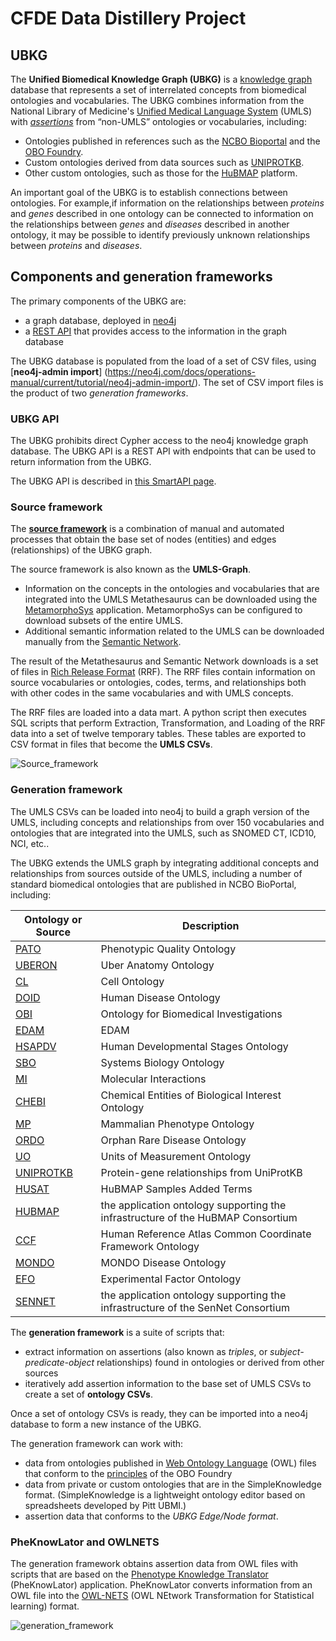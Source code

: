 # CFDE Data Distillery Project
## UBKG
The **Unified Biomedical Knowledge Graph (UBKG)** is a [knowledge graph](https://en.wikipedia.org/wiki/Knowledge_graph) database that represents a set of interrelated concepts from biomedical ontologies and vocabularies. The UBKG combines information from the National Library of Medicine's [Unified Medical Language System](https://www.nlm.nih.gov/research/umls/index.html) (UMLS) with [_assertions_](https://www.w3.org/TR/owl2-syntax/#Assertions) from “non-UMLS” ontologies or vocabularies, including:
- Ontologies published in references such as the [NCBO Bioportal](https://bioportal.bioontology.org/) and the [OBO Foundry](https://obofoundry.org/).
- Custom ontologies derived from data sources such as [UNIPROTKB](https://www.uniprot.org/).
- Other custom ontologies, such as those for the [HuBMAP](https://hubmapconsortium.org/) platform.

An important goal of the UBKG is to establish connections between ontologies. For example,if information on the relationships between _proteins_ and _genes_ described in one ontology can be connected to information on the relationships between _genes_ and _diseases_ described in another ontology, it may be possible to identify previously unknown relationships between _proteins_ and _diseases_.

## Components and generation frameworks
The primary components of the UBKG are:
- a graph database, deployed in [neo4j](https://neo4j.com/)
- a [REST API](https://restfulapi.net/) that provides access to the information in the graph database

The UBKG database is populated from the load of a set of CSV files, using [**neo4j-admin import**] (https://neo4j.com/docs/operations-manual/current/tutorial/neo4j-admin-import/). The set of CSV import files is the product of two _generation frameworks_. 

### UBKG API
The UBKG prohibits direct Cypher access to the neo4j knowledge graph database. 
The UBKG API is a REST API with endpoints that can be used to return information from the UBKG.

The UBKG API is described in [this SmartAPI page](https://smart-api.info/ui/33a83dc8f62b4a9aaecd32a24cb8563c#/).

### Source framework
The [**source framework**](https://github.com/dbmi-pitt/ubkg/tree/main/source_framework) is a combination of manual and automated processes that obtain the base set of nodes (entities) and edges (relationships) of the UBKG graph.

The source framework is also known as the **UMLS-Graph**.

- Information on the concepts in the ontologies and vocabularies that are integrated into the UMLS Metathesaurus can be downloaded using the [MetamorphoSys](https://www.ncbi.nlm.nih.gov/books/NBK9683/#:~:text=MetamorphoSys%20is%20the%20UMLS%20installation,to%20create%20customized%20Metathesaurus%20subsets.) application. MetamorphoSys can be configured to download subsets of the entire UMLS.
- Additional semantic information related to the UMLS can be downloaded manually from the [Semantic Network](https://lhncbc.nlm.nih.gov/semanticnetwork/). 

The result of the Metathesaurus and Semantic Network downloads is a set of files in [Rich Release Format](https://www.ncbi.nlm.nih.gov/books/NBK9685) (RRF). The RRF files contain information on source vocabularies or ontologies, codes, terms, and relationships both with other codes in the same vocabularies and with UMLS concepts.

The RRF files are loaded into a data mart. A python script then executes SQL scripts that perform Extraction, Transformation, and Loading of the RRF data into a set of twelve temporary tables. These tables are exported to CSV format in files that become the **UMLS CSVs**.

![Source_framework](https://user-images.githubusercontent.com/10928372/202307155-5bfd7a77-e858-4e5c-89a1-a42d964b871d.jpg)

### Generation framework
The UMLS CSVs can be loaded into neo4j to build a graph version of the UMLS, including concepts and relationships from over 150 vocabularies and ontologies that are integrated into the UMLS, such as SNOMED CT, ICD10, NCI, etc.. 

The UBKG extends the UMLS graph by integrating additional concepts and relationships from sources outside of the UMLS, including a number of standard biomedical ontologies that are published in NCBO BioPortal, including:

Ontology or Source | Description
--- | ---
[PATO](https://bioportal.bioontology.org/ontologies/PATO) | Phenotypic Quality Ontology
[UBERON](https://bioportal.bioontology.org/ontologies/UBERON) | Uber Anatomy Ontology 
[CL](https://bioportal.bioontology.org/ontologies/CL) | Cell Ontology
[DOID](https://bioportal.bioontology.org/ontologies/DOID) | Human Disease Ontology
[OBI](https://bioportal.bioontology.org/ontologies/OBI)| Ontology for Biomedical Investigations
[EDAM](https://bioportal.bioontology.org/ontologies/EDAM) | EDAM
[HSAPDV](https://bioportal.bioontology.org/ontologies/HSAPDV) | Human Developmental Stages Ontology
[SBO](https://bioportal.bioontology.org/ontologies/SBO) | Systems Biology Ontology
[MI](https://bioportal.bioontology.org/ontologies/MI) |Molecular Interactions
[CHEBI](https://bioportal.bioontology.org/ontologies/CHEBI) | Chemical Entities of Biological Interest Ontology
[MP](https://bioportal.bioontology.org/ontologies/MP) | Mammalian Phenotype Ontology
[ORDO](https://bioportal.bioontology.org/ontologies/ORDO) | Orphan Rare Disease Ontology
[UO](https://bioportal.bioontology.org/ontologies/UO)|Units of Measurement Ontology
[UNIPROTKB](https://www.uniprot.org/uniprotkb/?query=*)|Protein-gene relationships from UniProtKB
[HUSAT](https://bioportal.bioontology.org/ontologies/HUSAT) | HuBMAP Samples Added Terms
[HUBMAP](https://hubmapconsortium.org/)|the application ontology supporting the infrastructure of the HuBMAP Consortium
[CCF](https://bioportal.bioontology.org/ontologies/CCF)|Human Reference Atlas Common Coordinate Framework Ontology
[MONDO](https://bioportal.bioontology.org/ontologies/MONDO)|MONDO Disease Ontology
[EFO](https://bioportal.bioontology.org/ontologies/EFO)|Experimental Factor Ontology
[SENNET](https://sennetconsortium.org/)|the application ontology supporting the infrastructure of the SenNet Consortium

The **generation framework** is a suite of scripts that:
- extract information on assertions (also known as _triples_, or _subject-predicate-object_ relationships) found in ontologies or derived from other sources
- iteratively add assertion information to the base set of UMLS CSVs to create a set of **ontology CSVs**.

Once a set of ontology CSVs is ready, they can be imported into a neo4j database to form a new instance of the UBKG.

The generation framework can work with:
- data from ontologies published in [Web Ontology Language](https://www.w3.org/OWL/) (OWL) files that conform to the [principles](https://obofoundry.org/principles/fp-000-summary.html) of the OBO Foundry
- data from private or custom ontologies that are in the SimpleKnowledge format. (SimpleKnowledge is a lightweight ontology editor based on spreadsheets developed by Pitt UBMI.)
- assertion data that conforms to the _UBKG Edge/Node format_.

### PheKnowLator and OWLNETS
The generation framework obtains assertion data from OWL files with scripts that are based on the [Phenotype Knowledge Translator](https://github.com/callahantiff/PheKnowLator) (PheKnowLator) application. PheKnowLator converts information from an OWL file into the [OWL-NETS](https://github.com/callahantiff/PheKnowLator/wiki/OWL-NETS-2.0) (OWL NEtwork Transformation for Statistical learning) format.


![generation_framework](https://user-images.githubusercontent.com/10928372/202308840-1abc0684-684d-476a-8ed5-1a1b4118ffc6.jpg)

